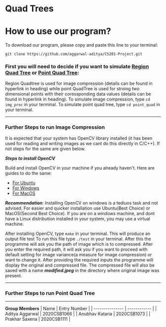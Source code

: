 # Quad Trees



# How to use our program?
To download our program, please copy and paste this line to your terminal:
```
git clone https://github.com/aggarwal-aditya/CS201-Project.git
```
### First you will need to decide if you want to simulate [Region Quad Tree](https://en.wikipedia.org/wiki/Quadtree#Region_quadtree) or [Point Quad Tree](https://en.wikipedia.org/wiki/Quadtree#Point_quadtree):
Region Quadtree is used for image compression (details can be found in hyperlink in heading) while point QuadTree is used for stroing two dimensional points with their coressponding data values (details can be found in hyperlink in heading).
To simulate image compression, type ``` cd img_proc ``` in your terminal. To simulate point quad tree, type ``` cd point_quad ``` in your terminal.

---

### Further Steps to run Image Compression
It is expected that your system has OpenCV library installed (it has been  used for reading and writing images as we cant do this directly in C/C++). If not steps for the same are given below.

***Steps to install OpenCV***

Build and install OpenCV in your machine if you already haven't. Here are guides to do the same:
* [For Ubuntu](http://techawarey.com/programming/install-opencv-c-c-in-ubuntu-18-04-lts-step-by-step-guide/) 
* [For Windows](https://cv-tricks.com/how-to/installation-of-opencv-4-1-0-in-windows-10-from-source/)
* [For MacOS](https://docs.opencv.org/master/d0/db2/tutorial_macos_install.html)

***Recommendation***: Installing OpenCV on windows is a tediuos task and not advised. For easier and quicker installation use Ubuntu(Best Choice) or MacOS(Second Best Choice). If you are on a windows machine, and dont have a Linux distribution installed in your system, you may use a virtual machine.

After installing OpenCV, type ```make``` in your terminal. This will produce an output file test To run this file type ```./test``` in your terminal. 
After this the programme will ask you the path of image which is to compressed. After you enter the required path, it will ask you if you want to proceed with default setting for image variance(a measure for image compression) or want to change it. After providing the required inputs the programme will display the original and compressed file. The compressed file will also be saved with a name ***modified.jpeg*** in the directory where original image was present. 

---

### Further Steps to run Point Quad Tree



---


**Group Members**
| Name            | Entry Number |
| --------------- | ------------ |
| Aditya Aggarwal | 2020CSB1066  |
| Anubhav Kataria | 2020CSB1073  |
| Prakhar Saxena | 2020CSB1111  |
